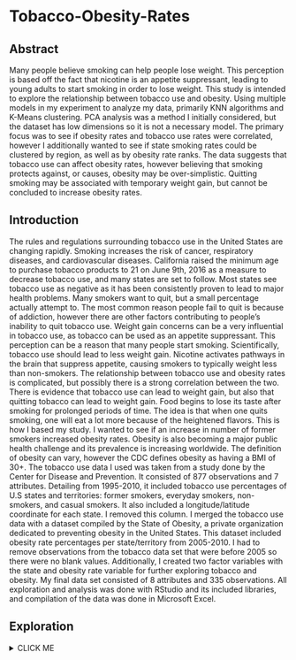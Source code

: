 # Tobacco-Obesity-Rates

## Abstract
Many people believe smoking can help people lose weight. This perception is based off the fact that nicotine is an appetite suppressant, leading to young adults to start smoking in order to lose weight. This study is intended to explore the relationship between tobacco use and obesity.
Using multiple models in my experiment to analyze my data, primarily KNN algorithms and K-Means clustering. PCA analysis was a method I initially considered, but the dataset has low dimensions so it is not a necessary model. The primary focus was to see if obesity rates and tobacco use rates were correlated, however I additionally wanted to see if state smoking rates could be clustered by region, as well as by obesity rate ranks.
The data suggests that tobacco use can affect obesity rates, however believing that smoking protects against, or causes, obesity may be over-simplistic. Quitting smoking may be associated with temporary weight gain, but cannot be concluded to increase obesity rates.

## Introduction

The rules and regulations surrounding tobacco use in the United States are changing rapidly. Smoking increases the risk of cancer, respiratory diseases, and cardiovascular diseases. California raised the minimum age to purchase tobacco products to 21 on June 9th, 2016 as a measure to decrease tobacco use, and many states are set to follow. Most states see tobacco use as negative as it has been consistently proven to lead to major health problems.
Many smokers want to quit, but a small percentage actually attempt to. The most common reason people fail to quit is because of addiction, however there are other factors contributing to people’s inability to quit tobacco use. Weight gain concerns can be a very influential in tobacco use, as tobacco can be used as an appetite suppressant. This perception can be a reason that many people start smoking. Scientifically, tobacco use should lead to less weight gain. Nicotine activates pathways in the brain that suppress appetite, causing smokers to typically weight less than non-smokers.
The relationship between tobacco use and obesity rates is complicated, but possibly there is a strong correlation between the two. There is evidence that tobacco use can lead to weight gain, but also that quitting tobacco can lead to weight gain. Food begins to lose its taste after smoking for prolonged periods of time. The idea is that when one quits smoking, one will eat a lot more because of the heightened flavors. This is how I based my study. I wanted to see if an increase in number of former smokers increased obesity rates.
Obesity is also becoming a major public health challenge and its prevalence is increasing worldwide. The definition of obesity can vary, however the CDC defines obesity as having a BMI of 30+.
The tobacco use data I used was taken from a study done by the Center for Disease and Prevention. It consisted of 877 observations and 7 attributes. Detailing from 1995-2010, it included tobacco use percentages of U.S states and territories: former smokers, everyday smokers, non-smokers, and casual smokers. It also included a longitude/latitude coordinate for each state. I removed this column.
I merged the tobacco use data with a dataset compiled by the State of Obesity, a private organization dedicated to preventing obesity in the United States. This dataset included obesity rate percentages per state/territory from 2005-2010. I had to remove observations from the tobacco data set that were before 2005 so there were no blank values.
Additionally, I created two factor variables with the state and obesity rate variable for further exploring tobacco and obesity. My final data set consisted of 8 attributes and 335 observations.
All exploration and analysis was done with RStudio and its included libraries, and compilation of the data was done in Microsoft Excel.

## Exploration
<details><summary>CLICK ME</summary>
<p>

```{r ,include = FALSE, cache=TRUE, message=FALSE, warning=FALSE}
knitr::opts_chunk$set(echo=TRUE, cache=TRUE, 
                      fig.width=5, fig.height=5,
                      fig.align='center')

## indents are for indenting r code as formatted text
## They may need to be adjusted depending on your OS
indent1 = '    '
indent2 = '        '
indent3 = '            '
runsoln = FALSE
library(ggthemes)
library(dplyr)
library(data.table)
library(maps)
library(ISLR)
library(class)
library(data.table)
library(gridExtra)
library(xtable)
library(ggplot2)
```

```{r, echo=FALSE, indent=indent1, warning=FALSE, message=FALSE}
library(ggthemes)
library(dplyr)
library(data.table)
library(maps)
library(ISLR)
library(class)
library(data.table)
library(gridExtra)
library(xtable)
library(ggplot2)
#Read and relabel
setwd("/Users/adriandevos/Desktop/")
tobacco = read.csv("tobacco2.csv",na.strings=c("", "NA"), stringsAsFactors = FALSE)  # read csv file 

tobacco$Location.1<- NULL
Everyday <- tobacco$Smoke.everyday
Somedays <- tobacco$Smoke.some.days
Former <- tobacco$Former.smoker
Never <- tobacco$Never.smoked
Year <- tobacco$Year
State <- tobacco$State
Region<- tobacco$Region
Obesity_Rate<-tobacco$Rate
tobacco <- subset(tobacco, tobacco$Year>=2005) 

#Remove special characters
Never <- as.numeric(substr(tobacco$Never.smoked,0,nchar(tobacco$Never.smoked)-1))
Everyday <- as.numeric(substr(tobacco$Smoke.everyday,0,nchar(tobacco$Smoke.everyday)-1))
Somedays <- as.numeric(substr(tobacco$Smoke.some.days,0,nchar(tobacco$Smoke.some.days)-1))
Former <- as.numeric(substr(tobacco$Former.smoker,0,nchar(tobacco$Former.smoker)-1))
Obesity_Rate <- as.numeric(substr(tobacco$Rate,0,nchar(tobacco$Rate)-1))

tobacco <- data.frame(Year, Region, State, Obesity_Rate, Everyday, Former, Never, Somedays)



##Dividing data by region
Western <- tobacco[grep("Western", tobacco$Region),]
Eastern <- tobacco[grep("Eastern", tobacco$Region),]
Midwestern <- tobacco[grep("Midwestern", tobacco$Region),]
Territory <- tobacco[grep("Territory", tobacco$Region),]
Southern <- tobacco[grep("Southern", tobacco$Region),]
Nationwide <- tobacco[grep("National", tobacco$Region),]


##Seperate by years
year2005<- tobacco[grep("2005", tobacco$Year),]
year2006<- tobacco[grep("2006", tobacco$Year),]
year2007<- tobacco[grep("2007", tobacco$Year),]
year2008<- tobacco[grep("2008", tobacco$Year),]
year2009<- tobacco[grep("2009", tobacco$Year),]
year2010<- tobacco[grep("2010", tobacco$Year),]
tobacco <- subset(tobacco, tobacco$Year>=2005)

#Create Obesity Rank Factor Variable
index <- tobacco$Obesity_Rate
sorted <-sort(index) # First sort the Crime Rate Values
Obesity_Rank <- cut(sorted, breaks = 3,labels = FALSE) # Cut the sorted values into 5 different ranks

#Check the ranks
Obesity_Rank <- factor(Obesity_Rank, levels = 1:3,labels = c("Low","Medium","High"))

tobacco <- data.frame(Year, Region, State,  Obesity_Rate, Obesity_Rank, Everyday, Former, Never, Somedays)
</p>
</details>
``` 

